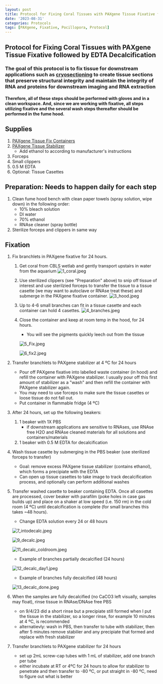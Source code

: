 ```yaml
---
layout: post
title: Protocol for Fixing Coral Tissues with PAXgene Tissue Fixative followed by EDTA Decalcification
date: '2023-08-31'
categories: Protocols
tags: [PAXgene, Fixative, Pocillopora, Protocol]
---
```


## Protocol for Fixing Coral Tissues with PAXgene Tissue Fixative followed by EDTA Decalcification

### The goal of this protocol is to fix tissue for downstream applications such as [cryosectioning](https://github.com/zdellaert/ZD_Putnam_Lab_Notebook/blob/master/_posts/2023-08-31-Cryosectioning-Protocol.md) to create tissue sections that preserve structural integrity and maintain the integrity of RNA and proteins for downstream imaging and RNA extraction

#### Therefore, all of these steps should be performed with gloves and in a clean workspace. And, since we are working with fixative, all steps utilizing fixative and the several wash steps thereafter should be performed in the fume hood.

## Supplies
1. [PAXgene Tissue Fix Containers](https://www.qiagen.com/us/products/discovery-and-translational-research/sample-collection-stabilization/paxgene-tissue-fix-container-50-ml)
2. [PAXgene Tissue Stabilizer](https://www.qiagen.com/us/products/discovery-and-translational-research/sample-collection-stabilization/paxgene-tissue-stabilizer-concentrate?catno=765512)
   - Add ethanol to according to manufacturer's instructions
3. Forceps
4. Small clippers
5. 0.5 M EDTA
6. Optional: Tissue Casettes

## Preparation: Needs to happen daily for each step
1. Clean fume hood bench with clean paper towels (spray solution, wipe down) in the following order:
    - 10% bleach solution
    - DI water
    - 70% ethanol
    - RNAse cleaner (spray bottle)
2. Sterilize forceps and clippers in same way

## Fixation

1. Fix branchlets in PAXgene fixative for 24 hours.
   1. Get coral from CBLS wetlab and gently transport upstairs in water from the aquarium
      ![1_coral.jpeg](https://github.com/zdellaert/ZD_Putnam_Lab_Notebook/blob/master/images/protocols/PAXgene_fix/1_coral.jpeg?raw=true)

   2. Use sterilized clippers (see "Preparation" above) to snip off tissue of interest and use sterilzied forceps to transfer the tissue to a tissue casette (we may want to autoclave or RNAse treat these) and submerge in the PAXgene fixative container.
      ![3_hood.jpeg](https://github.com/zdellaert/ZD_Putnam_Lab_Notebook/blob/master/images/protocols/PAXgene_fix/3_hood.jpeg?raw=true)
   3. Up to 4-6 small branches can fit in a tissue casette and each container can hold 4 casettes. 
      ![4_branches.jpeg](https://github.com/zdellaert/ZD_Putnam_Lab_Notebook/blob/master/images/protocols/PAXgene_fix/4_branches.jpeg?raw=true)

   4. Close the container and keep at room temp in the hood, for 24 hours.
      - You will see the pigments quickly leech out from the tissue

      ![5_Fix.jpeg](https://github.com/zdellaert/ZD_Putnam_Lab_Notebook/blob/master/images/protocols/PAXgene_fix/5_Fix.jpeg?raw=true)

      ![6_fix2.jpeg](https://github.com/zdellaert/ZD_Putnam_Lab_Notebook/blob/master/images/protocols/PAXgene_fix/6_fix2.jpeg?raw=true)

2. Transfer branchlets to PAXgene stabilizer at 4 ºC for 24 hours
   - Pour off PAXgene fixative into labelled waste container (in hood) and refill the container with PAXgene stabilizer. I usually pour off this first amount of stabilizer as a "wash" and then refill the container with PAXgene stabilizer again. 
   - You may need to use forceps to make sure the tissue casettes or loose tissue do not fall out.
   - Put container in flammable fridge (4 ºC)

3. After 24 hours, set up the following beakers:
   1. 1 beaker with 1X PBS
      - if downstream applications are sensitive to RNAses, use RNAse free H2O and RNAse cleaned materials for all solutions and containers/materials
   2. 1 beaker with 0.5 M EDTA for decalcification

4. Wash tissue casette by submerging in the PBS beaker (use sterilized forceps to transfer)
   - Goal: remove excess PAXgene tissue stabilizer (contains ethanol), which forms a precipiate with the EDTA
   - Can open up tissue casettes to take image to track decalcification process, and optionally can perform additional washes

5. Transfer washed casette to beaker containing EDTA. Once all casettes are processed, cover beaker with parafilm (poke holes in case gas builds up) and place on a shaker at low speed (i.e. 150 rm) in the cold room (4 ºC) until decalcification is complete (for small branches this takes ~48 hours).
   - Change EDTA solution every 24 or 48 hours

   ![7_intodecalc.jpeg](https://github.com/zdellaert/ZD_Putnam_Lab_Notebook/blob/master/images/protocols/PAXgene_fix/7_intodecalc.jpeg?raw=true)

   ![9_decalc.jpeg](https://github.com/zdellaert/ZD_Putnam_Lab_Notebook/blob/master/images/protocols/PAXgene_fix/9_decalc.jpeg?raw=true)

   ![11_decalc_coldroom.jpeg](https://github.com/zdellaert/ZD_Putnam_Lab_Notebook/blob/master/images/protocols/PAXgene_fix/11_decalc_coldroom.jpeg?raw=true)

   - Example of branches partially decalcified (24 hours)

   ![12_decalc_day1.jpeg](https://github.com/zdellaert/ZD_Putnam_Lab_Notebook/blob/master/images/protocols/PAXgene_fix/12_decalc_day1.jpeg?raw=true)

   - Example of branches fully decalcified (48 hours)

   ![13_decalc_done.jpeg](https://github.com/zdellaert/ZD_Putnam_Lab_Notebook/blob/master/images/protocols/PAXgene_fix/13_decalc_done.jpeg?raw=true)

6. When the samples are fully decalcified (no CaCO3 left visually, samples may float), rinse tissue in RNAse/DNAse free PBS
   - on 9/4/23 did a short rinse but a precipiate still formed when I put the tissue in the stabilizer, so a longer rinse, for example 10 minutes at 4 ºC, is recommended
   - alternatievly: wash in PBS, then transfer to tube with stabilizer, then after 5 minutes remove stabilier and any precipiate that formed and replace with fresh stabilizer
6. Transfer branchlets to PAXgene stabilizer for 24 hours
   - set up 2mL screw-cap tubes with 1 mL of stabilizer, add one branch per tube
   - either incubate at RT or 4ºC for 24 hours to allow for stabilizer to penetrate and then transfer to -80 ºC, or put straight in -80 ºC, need to figure out what is better